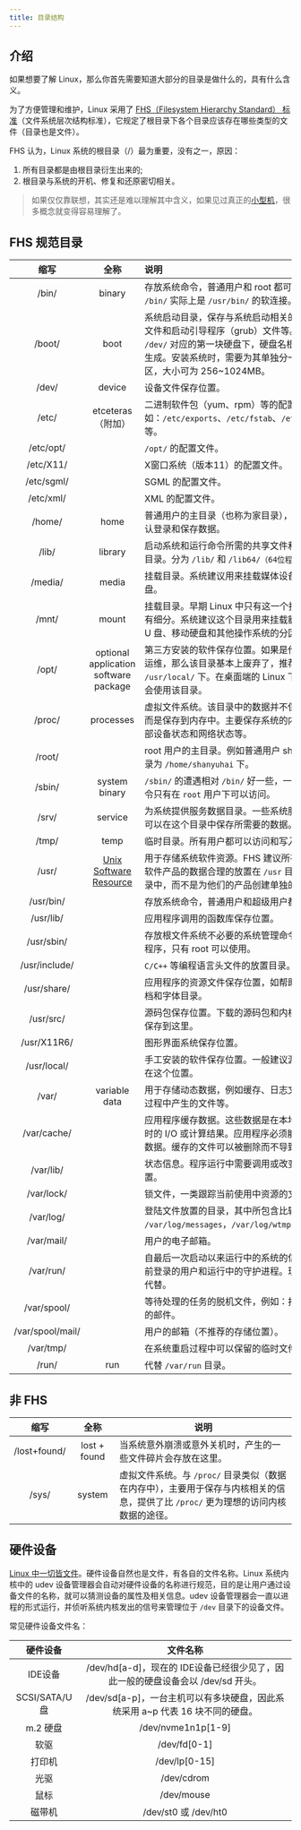```yaml
---
title: 目录结构
---
```


## 介绍

如果想要了解 Linux，那么你首先需要知道大部分的目录是做什么的，具有什么含义。

为了方便管理和维护，Linux 采用了 [FHS（Filesystem Hierarchy Standard） 标准](https://zh.wikipedia.org/wiki/%E6%96%87%E4%BB%B6%E7%B3%BB%E7%BB%9F%E5%B1%82%E6%AC%A1%E7%BB%93%E6%9E%84%E6%A0%87%E5%87%86)（文件系统层次结构标准），它规定了根目录下各个目录应该存在哪些类型的文件（目录也是文件）。

FHS 认为，Linux 系统的根目录（/）最为重要，没有之一，原因：

1. 所有目录都是由根目录衍生出来的;
2. 根目录与系统的开机、修复和还原密切相关。



> 如果仅仅靠联想，其实还是难以理解其中含义，如果见过真正的[小型机](https://www.zhihu.com/question/49073893/answer/114986798)，很多概念就变得容易理解了。



## FHS 规范目录

|       缩写       |                             全称                             | 说明                                                         |
| :--------------: | :----------------------------------------------------------: | :----------------------------------------------------------- |
|      /bin/       |                            binary                            | 存放系统命令，普通用户和 root 都可以执行。目前 `/bin/` 实际上是 `/usr/bin/` 的软连接。 |
|      /boot/      |                             boot                             | 系统启动目录，保存与系统启动相关的文件，如内核文件和启动引导程序（grub）文件等。该目录挂载在 `/dev/` 对应的第一块硬盘下，硬盘名根据[硬盘类型](/os/linux/directory-structure.html#硬件设备)来生成。安装系统时，需要为其单独分一个 boot 分区，大小可为 256~1024MB。 |
|      /dev/       |                            device                            | 设备文件保存位置。                                           |
|      /etc/       |                      etceteras（附加）                       | 二进制软件包（yum、rpm）等的配置文件路径，例如：`/etc/exports`、`/etc/fstab`、`/etc/resove.conf` 等。 |
|    /etc/opt/     |                                                              | `/opt/` 的配置文件。                                         |
|    /etc/X11/     |                                                              | X窗口系统（版本11）的配置文件。                              |
|    /etc/sgml/    |                                                              | SGML 的配置文件。                                            |
|    /etc/xml/     |                                                              | XML 的配置文件。                                             |
|      /home/      |                             home                             | 普通用户的主目录（也称为家目录），用于用户的默认登录和保存数据。 |
|      /lib/       |                           library                            | 启动系统和运行命令所需的共享文件和内核模块存放目录。分为 `/lib/` 和 `/lib64/（64位程序）` 。 |
|     /media/      |                            media                             | 挂载目录。系统建议用来挂载媒体设备，如软盘和光盘。           |
|      /mnt/       |                            mount                             | 挂载目录。早期 Linux 中只有这一个挂载目录，并没有细分。系统建议这个目录用来挂载额外的设备，如 U 盘、移动硬盘和其他操作系统的分区。 |
|      /opt/       |            optional application software package             | 第三方安装的软件保存位置。如果是作为一个真正的运维，那么该目录基本上废弃了，推荐安装到 `/usr/local/` 下。在桌面端的 Linux 下还有一些应用会使用该目录。 |
|      /proc/      |                          processes                           | 虚拟文件系统。该目录中的数据并不保存在硬盘上，而是保存到内存中。主要保存系统的内核、进程、外部设备状态和网络状态等。 |
|      /root/      |                                                              | root 用户的主目录。例如普通用户 shanyuhai 主目录为 `/home/shanyuhai` 下。 |
|      /sbin/      |                        system binary                         | `/sbin/` 的遭遇相对 `/bin/` 好一些，一些系统先关的指令只有在 `root` 用户下可以访问。 |
|      /srv/       |                           service                            | 为系统提供服务数据目录。一些系统服务启动之后，可以在这个目录中保存所需要的数据。 |
|      /tmp/       |                             temp                             | 临时目录。所有用户都可以访问和写入。                         |
|      /usr/       | [Unix Software Resource](https://www.zhihu.com/question/49073893/answer/616735594) | 用于存储系统软件资源。FHS 建议所有开发者，应把软件产品的数据合理的放置在 `/usr` 目录下的各子目录中，而不是为他们的产品创建单独的目录。 |
|    /usr/bin/     |                                                              | 存放系统命令，普通用户和超级用户都可以执行。                 |
|    /usr/lib/     |                                                              | 应用程序调用的函数库保存位置。                               |
|    /usr/sbin/    |                                                              | 存放根文件系统不必要的系统管理命令，如多数服务程序，只有 root 可以使用。 |
|  /usr/include/   |                                                              | `C/C++` 等编程语言头文件的放置目录。                         |
|   /usr/share/    |                                                              | 应用程序的资源文件保存位置，如帮助文档、说明文档和字体目录。 |
|    /usr/src/     |                                                              | 源码包保存位置。下载的源码包和内核源码包都可以保存到这里。   |
|   /usr/X11R6/    |                                                              | 图形界面系统保存位置。                                       |
|   /usr/local/    |                                                              | 手工安装的软件保存位置。一般建议源码包软件安装在这个位置。   |
|      /var/       |                        variable data                         | 用于存储动态数据，例如缓存、日志文件、软件运行过程中产生的文件等。 |
|   /var/cache/    |                                                              | 应用程序缓存数据。这些数据是在本地生成的一个耗时的 I/O 或计算结果。应用程序必须能够再生或恢复数据。缓存的文件可以被删除而不导致数据丢失。 |
|    /var/lib/     |                                                              | 状态信息。程序运行中需要调用或改变的数据保存位置。           |
|    /var/lock/    |                                                              | 锁文件，一类跟踪当前使用中资源的文件。                       |
|    /var/log/     |                                                              | 登陆文件放置的目录，其中所包含比较重要的文件如 `/var/log/messages`，`/var/log/wtmp` 等。 |
|    /var/mail/    |                                                              | 用户的电子邮箱。                                             |
|    /var/run/     |                                                              | 自最后一次启动以来运行中的系统的信息，例如：当前登录的用户和运行中的守护进程。现已经被 `/run` 代替。 |
|   /var/spool/    |                                                              | 等待处理的任务的脱机文件，例如：打印队列和未读的邮件。       |
| /var/spool/mail/ |                                                              | 用户的邮箱（不推荐的存储位置）。                             |
|    /var/tmp/     |                                                              | 在系统重启过程中可以保留的临时文件。                         |
|      /run/       |                             run                              | 代替 `/var/run` 目录。                                       |



## 非 FHS

|     缩写     |     全称     | 说明                                                         |
| :----------: | :----------: | ------------------------------------------------------------ |
| /lost+found/ | lost + found | 当系统意外崩溃或意外关机时，产生的一些文件碎片会存放在这里。 |
|    /sys/     |    system    | 虚拟文件系统。与 `/proc/` 目录类似（数据在内存中），主要用于保存与内核相关的信息，提供了比 `/proc/` 更为理想的访问内核数据的途径。 |



## 硬件设备

[Linux 中一切皆文件](/os/linux/everything-is-a-file)。硬件设备自然也是文件，有各自的文件名称。Linux 系统内核中的 udev 设备管理器会自动对硬件设备的名称进行规范，目的是让用户通过设备文件的名称，就可以猜测设备的属性及相关信息。udev 设备管理器会一直以进程的形式运行，并侦听系统内核发出的信号来管理位于 `/dev` 目录下的设备文件。

常见硬件设备文件名：

|   硬件设备    |                           文件名称                           |
| :-----------: | :----------------------------------------------------------: |
|    IDE设备    | /dev/hd[a-d]，现在的 IDE设备已经很少见了，因此一般的硬盘设备会以 /dev/sd 开头。 |
| SCSI/SATA/U盘 | /dev/sd[a-p]，一台主机可以有多块硬盘，因此系统采用 a~p 代表 16 块不同的硬盘。 |
|   m.2 硬盘    |                      /dev/nvme1n1p[1-9]                      |
|     软驱      |                         /dev/fd[0-1]                         |
|    打印机     |                        /dev/lp[0-15]                         |
|     光驱      |                          /dev/cdrom                          |
|     鼠标      |                          /dev/mouse                          |
|    磁带机     |                     /dev/st0 或 /dev/ht0                     |